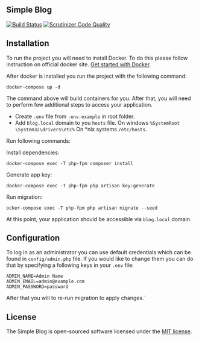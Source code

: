 ## Simple Blog

<p align="center">

[![Build Status](https://travis-ci.org/LyubomyrPlotnikov/blog.svg?branch=develop)](https://travis-ci.org/LyubomyrPlotnikov/blog)
[![Scrutinizer Code Quality](https://scrutinizer-ci.com/g/LyubomyrPlotnikov/blog/badges/quality-score.png?b=develop)](https://scrutinizer-ci.com/g/LyubomyrPlotnikov/blog/?branch=develop)
</p>

## Installation
To run the project you will need to install Docker. To do this please follow instruction on official docker site.
[Get started with Docker](https://docs.docker.com/get-started/).

After docker is installed you run the project with the following command:

`docker-compose up -d`

The command above will build containers for you. After that, you will need to perform few additional steps
to access your application. 

* Create `.env` file from `.env.example` in root folder.
* Add `blog.local` domain to you `hosts` file. On windows `%SystemRoot
\System32\drivers\etc%` On *nix systems `/etc/hosts`.

Run following commands:

Install dependencies:

`docker-compose exec -T php-fpm composer install`

Generate app key:

`docker-compose exec -T php-fpm php artisan key:generate`

Run migration:

`ocker-compose exec -T php-fpm php artisan migrate --seed`

At this point, your application should be accessible via `blog.local` domain.

## Configuration

To log in as an administrator you can use default credentials which can be found in `config/admin.php` file. 
If you would like to change them you can do that by specifying a following keys in your `.env` file:

```
ADMIN_NAME=Admin Name
ADMIN_EMAIL=admin@example.com
ADMIN_PASSWORD=password
```

After that you will to re-run migration to apply changes.`

## License

The Simple Blog is open-sourced software licensed under the [MIT license](https://opensource.org/licenses/MIT).
